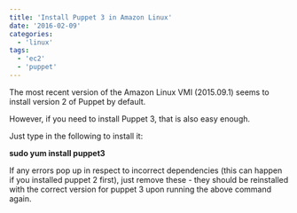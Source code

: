 ```yaml
---
title: 'Install Puppet 3 in Amazon Linux'
date: '2016-02-09'
categories:
  - 'linux'
tags:
  - 'ec2'
  - 'puppet'
---
```


The most recent version of the Amazon Linux VMI (2015.09.1) seems to install version 2 of Puppet by default.

However, if you need to install Puppet 3, that is also easy enough.

Just type in the following to install it:

**sudo yum install puppet3**

If any errors pop up in respect to incorrect dependencies (this can happen if you installed puppet 2 first), just remove these - they should be reinstalled with the correct version for puppet 3 upon running the above command again.
